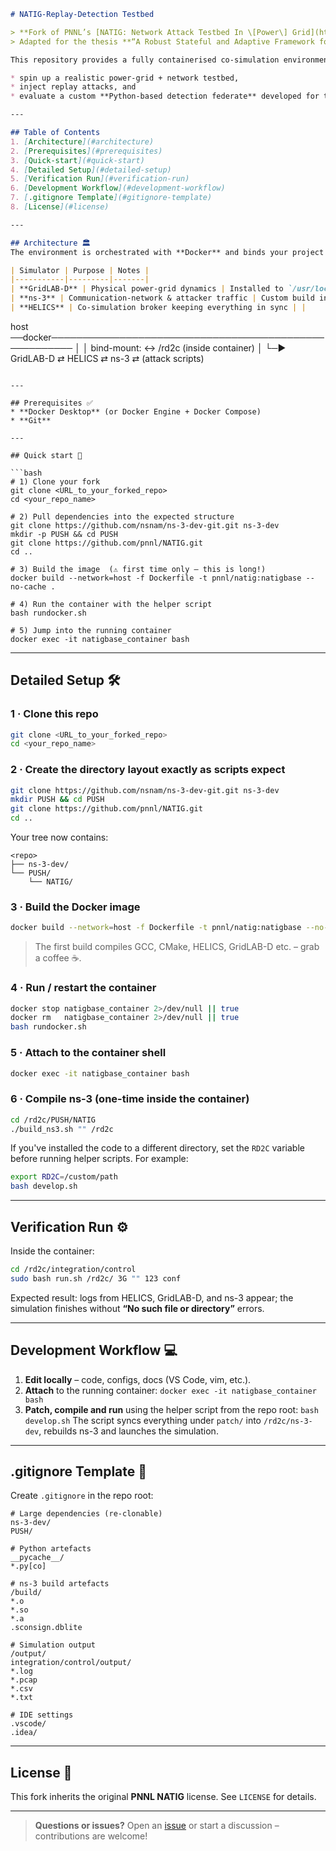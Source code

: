 ```markdown
# NATIG-Replay-Detection Testbed

> **Fork of PNNL’s [NATIG: Network Attack Testbed In \[Power\] Grid](https://github.com/pnnl/NATIG)**  
> Adapted for the thesis **“A Robust Stateful and Adaptive Framework for Detecting and Mitigating Replay Attacks in MODBUS TCP/IP Networks.”**

This repository provides a fully containerised co-simulation environment for **Modbus-based industrial control systems (ICS)**. It lets you

* spin up a realistic power-grid + network testbed,  
* inject replay attacks, and  
* evaluate a custom **Python-based detection federate** developed for the thesis.

---

## Table of Contents
1. [Architecture](#architecture)
2. [Prerequisites](#prerequisites)
3. [Quick-start](#quick-start)
4. [Detailed Setup](#detailed-setup)
5. [Verification Run](#verification-run)
6. [Development Workflow](#development-workflow)
7. [.gitignore Template](#gitignore-template)
8. [License](#license)

---

## Architecture 🏛️
The environment is orchestrated with **Docker** and binds your project folder directly into the container for painless, rebuild-free development.

| Simulator | Purpose | Notes |
|-----------|---------|-------|
| **GridLAB-D** | Physical power-grid dynamics | Installed to `/usr/local` |
| **ns-3** | Communication-network & attacker traffic | Custom build in `/rd2c/ns-3-dev` |
| **HELICS** | Co-simulation broker keeping everything in sync | |

```

host ──docker──────────────────────────────────────────────────────
│
│  bind-mount: <repo-root>  ↔  /rd2c   (inside container)
│
└─►  GridLAB-D  ⇄  HELICS  ⇄  ns-3  ⇄  (attack scripts)

````

---

## Prerequisites ✅
* **Docker Desktop** (or Docker Engine + Docker Compose)  
* **Git**

---

## Quick start 🚀

```bash
# 1) Clone your fork
git clone <URL_to_your_forked_repo>
cd <your_repo_name>

# 2) Pull dependencies into the expected structure
git clone https://github.com/nsnam/ns-3-dev-git.git ns-3-dev
mkdir -p PUSH && cd PUSH
git clone https://github.com/pnnl/NATIG.git
cd ..

# 3) Build the image  (⚠️ first time only – this is long!)
docker build --network=host -f Dockerfile -t pnnl/natig:natigbase --no-cache .

# 4) Run the container with the helper script
bash rundocker.sh

# 5) Jump into the running container
docker exec -it natigbase_container bash
````

---

## Detailed Setup 🛠️

### 1 · Clone this repo

```bash
git clone <URL_to_your_forked_repo>
cd <your_repo_name>
```

### 2 · Create the directory layout **exactly** as scripts expect

```bash
git clone https://github.com/nsnam/ns-3-dev-git.git ns-3-dev
mkdir PUSH && cd PUSH
git clone https://github.com/pnnl/NATIG.git
cd ..
```

Your tree now contains:

```
<repo>
├── ns-3-dev/
└── PUSH/
    └── NATIG/
```

### 3 · Build the Docker image

```bash
docker build --network=host -f Dockerfile -t pnnl/natig:natigbase --no-cache .
```

> The first build compiles GCC, CMake, HELICS, GridLAB-D etc. – grab a coffee ☕.

### 4 · Run / restart the container

```bash
docker stop natigbase_container 2>/dev/null || true
docker rm   natigbase_container 2>/dev/null || true
bash rundocker.sh
```

### 5 · Attach to the container shell

```bash
docker exec -it natigbase_container bash
```

### 6 · Compile ns-3 (one-time inside the container)

```bash
cd /rd2c/PUSH/NATIG
./build_ns3.sh "" /rd2c
```

If you've installed the code to a different directory, set the `RD2C` variable
before running helper scripts. For example:

```bash
export RD2C=/custom/path
bash develop.sh
```

---

## Verification Run ⚙️

Inside the container:

```bash
cd /rd2c/integration/control
sudo bash run.sh /rd2c/ 3G "" 123 conf
```

Expected result: logs from HELICS, GridLAB-D, and ns-3 appear; the simulation finishes without **“No such file or directory”** errors.

---

## Development Workflow 💻

1. **Edit locally** – code, configs, docs (VS Code, vim, etc.).
2. **Attach** to the running container:
   `docker exec -it natigbase_container bash`
3. **Patch, compile and run** using the helper script from the repo root:
   `bash develop.sh`
   The script syncs everything under `patch/` into `/rd2c/ns-3-dev`, rebuilds ns-3 and launches the simulation.

---

## .gitignore Template 📄

Create `.gitignore` in the repo root:

```gitignore
# Large dependencies (re-clonable)
ns-3-dev/
PUSH/

# Python artefacts
__pycache__/
*.py[co]

# ns-3 build artefacts
/build/
*.o
*.so
*.a
.sconsign.dblite

# Simulation output
/output/
integration/control/output/
*.log
*.pcap
*.csv
*.txt

# IDE settings
.vscode/
.idea/
```

---

## License 📝

This fork inherits the original **PNNL NATIG** license.
See `LICENSE` for details.

---

> **Questions or issues?**
> Open an [issue](../../issues) or start a discussion – contributions are welcome!

```
```
